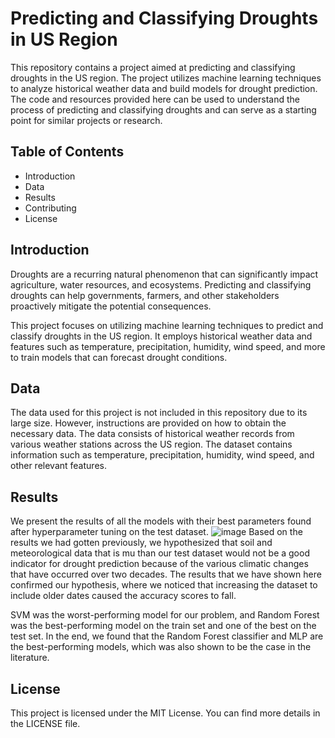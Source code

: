 # Predicting and Classifying Droughts in US Region

This repository contains a project aimed at predicting and classifying droughts in the US region. The project utilizes machine learning techniques to analyze historical weather data and build models for drought prediction. The code and resources provided here can be used to understand the process of predicting and classifying droughts and can serve as a starting point for similar projects or research.

## Table of Contents
- Introduction
- Data
- Results
- Contributing
- License

## Introduction
Droughts are a recurring natural phenomenon that can significantly impact agriculture, water resources, and ecosystems. Predicting and classifying droughts can help governments, farmers, and other stakeholders proactively mitigate the potential consequences.

This project focuses on utilizing machine learning techniques to predict and classify droughts in the US region. It employs historical weather data and features such as temperature, precipitation, humidity, wind speed, and more to train models that can forecast drought conditions.

## Data
The data used for this project is not included in this repository due to its large size. However, instructions are provided on how to obtain the necessary data. The data consists of historical weather records from various weather stations across the US region. The dataset contains information such as temperature, precipitation, humidity, wind speed, and other relevant features.

## Results
We present the results of all the models with their best parameters found after hyperparameter tuning on the test dataset.
![image](https://github.com/ayush26sharma/Predicting-and-Classifying-Droughts-in-US-Region/assets/58669560/4dd8c720-9f93-4d98-8999-9406bce6a49f)
Based on the results we had gotten previously, we hypothesized that soil and meteorological data that is mu than our test dataset would not be a good indicator for drought prediction because of the various climatic changes that have occurred over two decades. The results that we have shown here confirmed our hypothesis, where we noticed that increasing the dataset to include older dates caused the accuracy scores to fall.

SVM was the worst-performing model for our problem, and Random Forest was the best-performing model on the train set and one of the best on the test set. In the end, we found that the Random Forest classifier and MLP are the best-performing models, which was also shown to be the case in the literature.


## License
This project is licensed under the MIT License. You can find more details in the LICENSE file.
